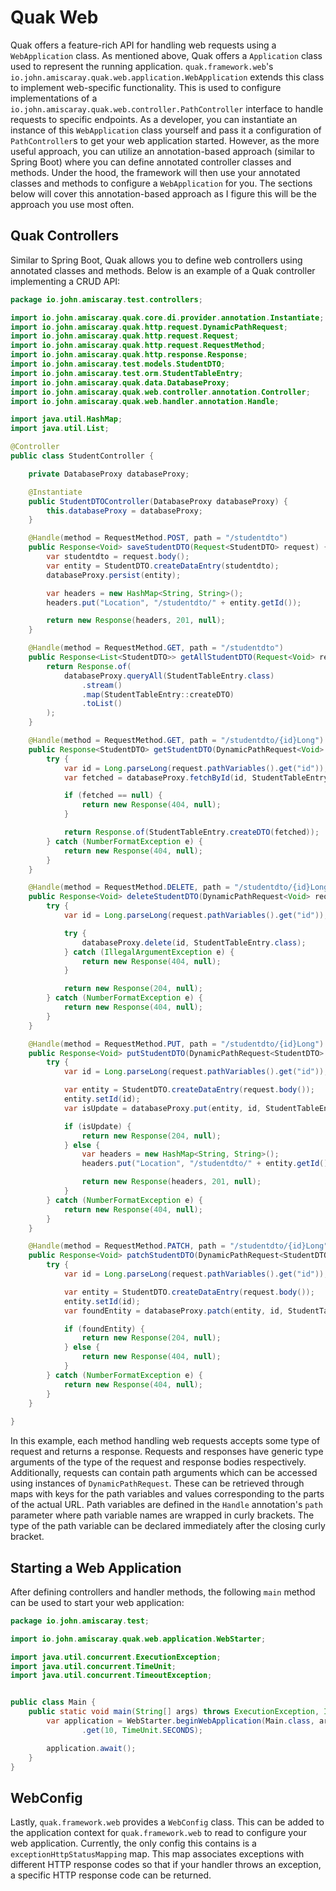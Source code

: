 # Quak Web

Quak offers a feature-rich API for handling web requests using a `WebApplication` class. As mentioned above, Quak
offers a `Application` class used to represent the running application. `quak.framework.web`'s `io.john.amiscaray.quak.web.application.WebApplication` extends this class to implement web-specific functionality. This is used to configure
implementations of a `io.john.amiscaray.quak.web.controller.PathController` interface to handle requests to specific
endpoints. As a developer, you can instantiate an instance of this `WebApplication` class yourself and pass it a
configuration of `PathController`s to get your web application started. However, as the more useful approach, you
can utilize an annotation-based approach (similar to Spring Boot) where you can define annotated controller classes and
methods. Under the hood, the framework will then use your annotated classes and methods to configure a
`WebApplication` for you. The sections below will cover this annotation-based approach as I figure this will be the
approach you use most often.

## Quak Controllers

Similar to Spring Boot, Quak allows you to define web controllers using annotated classes and methods. Below is an example of a Quak controller implementing a CRUD API:

```java
package io.john.amiscaray.test.controllers;

import io.john.amiscaray.quak.core.di.provider.annotation.Instantiate;
import io.john.amiscaray.quak.http.request.DynamicPathRequest;
import io.john.amiscaray.quak.http.request.Request;
import io.john.amiscaray.quak.http.request.RequestMethod;
import io.john.amiscaray.quak.http.response.Response;
import io.john.amiscaray.test.models.StudentDTO;
import io.john.amiscaray.test.orm.StudentTableEntry;
import io.john.amiscaray.quak.data.DatabaseProxy;
import io.john.amiscaray.quak.web.controller.annotation.Controller;
import io.john.amiscaray.quak.web.handler.annotation.Handle;

import java.util.HashMap;
import java.util.List;

@Controller
public class StudentController {

    private DatabaseProxy databaseProxy;

    @Instantiate
    public StudentDTOController(DatabaseProxy databaseProxy) {
        this.databaseProxy = databaseProxy;
    }

    @Handle(method = RequestMethod.POST, path = "/studentdto")
    public Response<Void> saveStudentDTO(Request<StudentDTO> request) {
        var studentdto = request.body();
        var entity = StudentDTO.createDataEntry(studentdto);
        databaseProxy.persist(entity);

        var headers = new HashMap<String, String>();
        headers.put("Location", "/studentdto/" + entity.getId());

        return new Response(headers, 201, null);
    }

    @Handle(method = RequestMethod.GET, path = "/studentdto")
    public Response<List<StudentDTO>> getAllStudentDTO(Request<Void> request) {
        return Response.of(
            databaseProxy.queryAll(StudentTableEntry.class)
                .stream()
                .map(StudentTableEntry::createDTO)
                .toList()
        );
    }

    @Handle(method = RequestMethod.GET, path = "/studentdto/{id}Long")
    public Response<StudentDTO> getStudentDTO(DynamicPathRequest<Void> request) {
        try {
            var id = Long.parseLong(request.pathVariables().get("id"));
            var fetched = databaseProxy.fetchById(id, StudentTableEntry.class);

            if (fetched == null) {
                return new Response(404, null);
            }

            return Response.of(StudentTableEntry.createDTO(fetched));
        } catch (NumberFormatException e) {
            return new Response(404, null);
        }
    }

    @Handle(method = RequestMethod.DELETE, path = "/studentdto/{id}Long")
    public Response<Void> deleteStudentDTO(DynamicPathRequest<Void> request) {
        try {
            var id = Long.parseLong(request.pathVariables().get("id"));

            try {
                databaseProxy.delete(id, StudentTableEntry.class);
            } catch (IllegalArgumentException e) {
                return new Response(404, null);
            }

            return new Response(204, null);
        } catch (NumberFormatException e) {
            return new Response(404, null);
        }
    }

    @Handle(method = RequestMethod.PUT, path = "/studentdto/{id}Long")
    public Response<Void> putStudentDTO(DynamicPathRequest<StudentDTO> request) {
        try {
            var id = Long.parseLong(request.pathVariables().get("id"));

            var entity = StudentDTO.createDataEntry(request.body());
            entity.setId(id);
            var isUpdate = databaseProxy.put(entity, id, StudentTableEntry.class);

            if (isUpdate) {
                return new Response(204, null);
            } else {
                var headers = new HashMap<String, String>();
                headers.put("Location", "/studentdto/" + entity.getId());

                return new Response(headers, 201, null);
            }
        } catch (NumberFormatException e) {
            return new Response(404, null);
        }
    }

    @Handle(method = RequestMethod.PATCH, path = "/studentdto/{id}Long")
    public Response<Void> patchStudentDTO(DynamicPathRequest<StudentDTO> request) {
        try {
            var id = Long.parseLong(request.pathVariables().get("id"));

            var entity = StudentDTO.createDataEntry(request.body());
            entity.setId(id);
            var foundEntity = databaseProxy.patch(entity, id, StudentTableEntry.class);

            if (foundEntity) {
                return new Response(204, null);
            } else {
                return new Response(404, null);
            }
        } catch (NumberFormatException e) {
            return new Response(404, null);
        }
    }
    
}
```

In this example, each method handling web requests accepts some type of request and returns a response. Requests and
responses have generic type arguments of the type of the request and response bodies respectively. Additionally, requests can contain path arguments which can be accessed using instances of `DynamicPathRequest`. These can be retrieved through maps with keys for the path variables and values corresponding to the parts of the actual URL. Path variables are defined in the `Handle` annotation's `path` parameter where path variable names are wrapped in curly brackets. The type of the path variable can be declared immediately after the closing curly bracket.

## Starting a Web Application

After defining controllers and handler methods, the following `main` method can be used to start your web application:

```java
package io.john.amiscaray.test;

import io.john.amiscaray.quak.web.application.WebStarter;

import java.util.concurrent.ExecutionException;
import java.util.concurrent.TimeUnit;
import java.util.concurrent.TimeoutException;


public class Main {
    public static void main(String[] args) throws ExecutionException, InterruptedException, TimeoutException {
        var application = WebStarter.beginWebApplication(Main.class, args)
                .get(10, TimeUnit.SECONDS);

        application.await();
    }
}
```

## WebConfig

Lastly, `quak.framework.web` provides a `WebConfig` class. This can be added to the application context for `quak.framework.web` to read to configure your web application. Currently, the only config this contains is a `exceptionHttpStatusMapping` map. This map associates exceptions with different HTTP response codes so that if your handler throws an exception, a specific HTTP response code can be returned.

